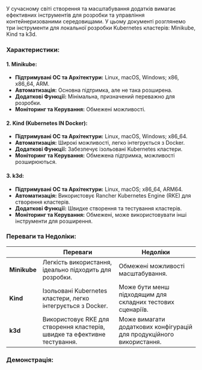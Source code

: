 У сучасному світі створення та масштабування додатків вимагає ефективних інструментів для розробки та управління контейнеризованими середовищами. У цьому документі розглянемо три інструменти для локальної розробки Kubernetes кластерів: Minikube, Kind та k3d.

### Характеристики:

#### 1. Minikube:
   - **Підтримувані ОС та Архітектури:** Linux, macOS, Windows; x86, x86_64, ARM.
   - **Автоматизація:** Основна підтримка, але не така розширена.
   - **Додаткові Функції:** Мінімальна, призначений переважно для розробки.
   - **Моніторинг та Керування:** Обмежені можливості.

#### 2. Kind (Kubernetes IN Docker):
   - **Підтримувані ОС та Архітектури:** Linux, macOS, Windows; x86_64.
   - **Автоматизація:** Широкі можливості, легко інтегрується з Docker.
   - **Додаткові Функції:** Забезпечує ізольовані Kubernetes кластери.
   - **Моніторинг та Керування:** Обмежена підтримка, можливості розширюються.

#### 3. k3d:
   - **Підтримувані ОС та Архітектури:** Linux, macOS; x86_64, ARM64.
   - **Автоматизація:** Використовує Rancher Kubernetes Engine (RKE) для створення кластерів.
   - **Додаткові Функції:** Швидке створення та тестування кластерів.
   - **Моніторинг та Керування:** Обмежені, може використовувати інші інструменти для розширення.

### Переваги та Недоліки:

|               | Переваги                                | Недоліки                                   |
|---------------|-----------------------------------------|--------------------------------------------|
| **Minikube**  | Легкість використання, ідеально підходить для розробки. | Обмежені можливості масштабування.          |
| **Kind**      | Ізольовані Kubernetes кластери, легко інтегрується з Docker. | Може бути менш підходящим для складних тестових сценаріїв. |
| **k3d**       | Використовує RKE для створення кластерів, швидке та ефективне тестування. | Може вимагати додаткових конфігурацій для продукційного використання. |



### Демонстрація: